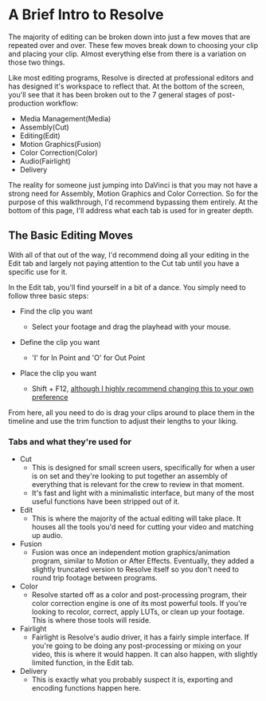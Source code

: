 # A Brief Intro to Resolve

The majority of editing can be broken down into just a few moves that are repeated over and over. These few moves break down to choosing your clip and placing your clip. Almost everything else from there is a variation on those two things.

Like most editing programs, Resolve is directed at professional editors and has designed it's workspace to reflect that. At the bottom of the screen, you'll see that it has been broken out to the 7 general stages of post-production workflow:

- Media Management(Media)
- Assembly(Cut)
- Editing(Edit)
- Motion Graphics(Fusion)
- Color Correction(Color)
- Audio(Fairlight)
- Delivery

The reality for someone just jumping into DaVinci is that you may not have a strong need for Assembly, Motion Graphics and Color Correction. So for the purpose of this walkthrough, I'd recommend bypassing them entirely. At the bottom of this page, I'll address what each tab is used for in greater depth. 

## The Basic Editing Moves

With all of that out of the way, I'd recommend doing all your editing in the Edit tab and largely not paying attention to the Cut tab until you have a specific use for it.

In the Edit tab, you'll find yourself in a bit of a dance. You simply need to follow three basic steps:

- Find the clip you want
  - Select your footage and drag the playhead with your mouse.


- Define the clip you want
  - 'I' for In Point and 'O' for Out Point


- Place the clip you want
  - Shift + F12, [although I highly recommend changing this to your own preference]()

From here, all you need to do is drag your clips around to place them in the timeline and use the trim function to adjust their lengths to your liking.

### Tabs and what they're used for

- Cut
  - This is designed for small screen users, specifically for when a user is on set and they're looking to put together an assembly of everything that is relevant for the crew to review in that moment.
  - It's fast and light with a minimalistic interface, but many of the most useful functions have been stripped out of it.
- Edit
  - This is where the majority of the actual editing will take place. It houses all the tools you'd need for cutting your video and matching up audio.
- Fusion
  - Fusion was once an independent motion graphics/animation program, similar to Motion or After Effects. Eventually, they added a slightly truncated version to Resolve itself so you don't need to round trip footage between programs.
- Color
  - Resolve started off as a color and post-processing program, their color correction engine is one of its most powerful tools. If you're looking to recolor, correct, apply LUTs, or clean up your footage. This is where those tools will reside.
- Fairlight
  - Fairlight is Resolve's audio driver, it has a fairly simple interface. If you're going to be doing any post-processing or mixing on your video, this is where it would happen. It can also happen, with slightly limited function, in the Edit tab.
- Delivery
  - This is exactly what you probably suspect it is, exporting and encoding functions happen here.
